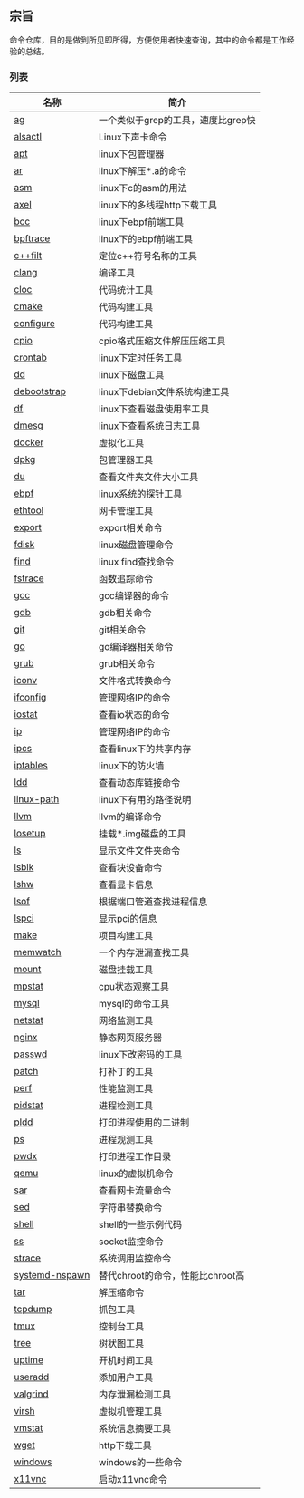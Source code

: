 ## 宗旨
命令仓库，目的是做到所见即所得，方便使用者快速查询，其中的命令都是工作经验的总结。

### 列表

名称 | 简介
---- | ----- 
[ag](https://github.com/wso4133560/commands_hub/blob/main/ag) | 一个类似于grep的工具，速度比grep快
[alsactl](https://github.com/wso4133560/commands_hub/blob/main/alsactl) | Linux下声卡命令
[apt](https://github.com/wso4133560/commands_hub/blob/main/apt) | linux下包管理器
[ar](https://github.com/wso4133560/commands_hub/blob/main/ar) | linux下解压*.a的命令
[asm](https://github.com/wso4133560/commands_hub/blob/main/asm) | linux下c的asm的用法
[axel](https://github.com/wso4133560/commands_hub/blob/main/axel) | linux下的多线程http下载工具
[bcc](https://github.com/wso4133560/commands_hub/blob/main/bcc) | linux下ebpf前端工具
[bpftrace](https://github.com/wso4133560/commands_hub/blob/main/bpftrace) | linux下的ebpf前端工具
[c++filt](https://github.com/wso4133560/commands_hub/blob/main/c++filt) | 定位c++符号名称的工具
[clang](https://github.com/wso4133560/commands_hub/blob/main/clang) | 编译工具
[cloc](https://github.com/wso4133560/commands_hub/blob/main/cloc) | 代码统计工具
[cmake](https://github.com/wso4133560/commands_hub/blob/main/cmake) | 代码构建工具
[configure](https://github.com/wso4133560/commands_hub/blob/main/configure) | 代码构建工具
[cpio](https://github.com/wso4133560/commands_hub/blob/main/cpio) | cpio格式压缩文件解压压缩工具
[crontab](https://github.com/wso4133560/commands_hub/blob/main/crontab) | linux下定时任务工具
[dd](https://github.com/wso4133560/commands_hub/blob/main/dd) | linux下磁盘工具
[debootstrap](https://github.com/wso4133560/commands_hub/blob/main/debootstrap) | linux下debian文件系统构建工具
[df](https://github.com/wso4133560/commands_hub/blob/main/df) | linux下查看磁盘使用率工具
[dmesg](https://github.com/wso4133560/commands_hub/blob/main/dmesg) | linux下查看系统日志工具
[docker](https://github.com/wso4133560/commands_hub/blob/main/docker) | 虚拟化工具
[dpkg](https://github.com/wso4133560/commands_hub/blob/main/dpkg) | 包管理器工具
[du](https://github.com/wso4133560/commands_hub/blob/main/du) | 查看文件夹文件大小工具
[ebpf](https://github.com/wso4133560/commands_hub/blob/main/ebpf) | linux系统的探针工具
[ethtool](https://github.com/wso4133560/commands_hub/blob/main/ethtool) | 网卡管理工具
[export](https://github.com/wso4133560/commands_hub/blob/main/export) | export相关命令
[fdisk](https://github.com/wso4133560/commands_hub/blob/main/fdisk) | linux磁盘管理命令
[find](https://github.com/wso4133560/commands_hub/blob/main/find) | linux find查找命令
[fstrace](https://github.com/wso4133560/commands_hub/blob/main/fstrace) | 函数追踪命令
[gcc](https://github.com/wso4133560/commands_hub/blob/main/gcc) | gcc编译器的命令
[gdb](https://github.com/wso4133560/commands_hub/blob/main/gdb) | gdb相关命令
[git](https://github.com/wso4133560/commands_hub/blob/main/git) | git相关命令
[go](https://github.com/wso4133560/commands_hub/blob/main/go) | go编译器相关命令
[grub](https://github.com/wso4133560/commands_hub/blob/main/grub) | grub相关命令
[iconv](https://github.com/wso4133560/commands_hub/blob/main/iconv) | 文件格式转换命令
[ifconfig](https://github.com/wso4133560/commands_hub/blob/main/ifconfig) | 管理网络IP的命令
[iostat](https://github.com/wso4133560/commands_hub/blob/main/iostat) | 查看io状态的命令
[ip](https://github.com/wso4133560/commands_hub/blob/main/ip) | 管理网络IP的命令
[ipcs](https://github.com/wso4133560/commands_hub/blob/main/ipcs) | 查看linux下的共享内存
[iptables](https://github.com/wso4133560/commands_hub/blob/main/iptables) | linux下的防火墙
[ldd](https://github.com/wso4133560/commands_hub/blob/main/ldd) | 查看动态库链接命令
[linux-path](https://github.com/wso4133560/commands_hub/blob/main/linux-path) | linux下有用的路径说明
[llvm](https://github.com/wso4133560/commands_hub/blob/main/llvm) | llvm的编译命令
[losetup](https://github.com/wso4133560/commands_hub/blob/main/losetup) | 挂载*.img磁盘的工具
[ls](https://github.com/wso4133560/commands_hub/blob/main/ls) | 显示文件文件夹命令
[lsblk](https://github.com/wso4133560/commands_hub/blob/main/lsblk) | 查看块设备命令
[lshw](https://github.com/wso4133560/commands_hub/blob/main/lshw) | 查看显卡信息
[lsof](https://github.com/wso4133560/commands_hub/blob/main/lsof) | 根据端口管道查找进程信息
[lspci](https://github.com/wso4133560/commands_hub/blob/main/lscpi) | 显示pci的信息
[make](https://github.com/wso4133560/commands_hub/blob/main/make) | 项目构建工具
[memwatch](https://github.com/wso4133560/commands_hub/blob/main/memwatch) | 一个内存泄漏查找工具
[mount](https://github.com/wso4133560/commands_hub/blob/main/mount) | 磁盘挂载工具
[mpstat](https://github.com/wso4133560/commands_hub/blob/main/mpstat) | cpu状态观察工具
[mysql](https://github.com/wso4133560/commands_hub/blob/main/mysql) | mysql的命令工具
[netstat](https://github.com/wso4133560/commands_hub/blob/main/netstat) | 网络监测工具
[nginx](https://github.com/wso4133560/commands_hub/blob/main/nginx) | 静态网页服务器
[passwd](https://github.com/wso4133560/commands_hub/blob/main/passwd) | linux下改密码的工具
[patch](https://github.com/wso4133560/commands_hub/blob/main/patch) | 打补丁的工具
[perf](https://github.com/wso4133560/commands_hub/blob/main/perf) | 性能监测工具
[pidstat](https://github.com/wso4133560/commands_hub/blob/main/pidstat) | 进程检测工具
[pldd](https://github.com/wso4133560/commands_hub/blob/main/pldd) | 打印进程使用的二进制
[ps](https://github.com/wso4133560/commands_hub/blob/main/ps) | 进程观测工具
[pwdx](https://github.com/wso4133560/commands_hub/blob/main/pwdx) | 打印进程工作目录
[qemu](https://github.com/wso4133560/commands_hub/blob/main/qemu) | linux的虚拟机命令
[sar](https://github.com/wso4133560/commands_hub/blob/main/sar) | 查看网卡流量命令
[sed](https://github.com/wso4133560/commands_hub/blob/main/sed) | 字符串替换命令
[shell](https://github.com/wso4133560/commands_hub/blob/main/shell) | shell的一些示例代码
[ss](https://github.com/wso4133560/commands_hub/blob/main/ss) | socket监控命令
[strace](https://github.com/wso4133560/commands_hub/blob/main/strace) | 系统调用监控命令
[systemd-nspawn](https://github.com/wso4133560/commands_hub/blob/main/systemd-nspawn) | 替代chroot的命令，性能比chroot高
[tar](https://github.com/wso4133560/commands_hub/blob/main/tar) | 解压缩命令
[tcpdump](https://github.com/wso4133560/commands_hub/blob/main/tcpdump) | 抓包工具
[tmux](https://github.com/wso4133560/commands_hub/blob/main/tmux) | 控制台工具
[tree](https://github.com/wso4133560/commands_hub/blob/main/tree) | 树状图工具
[uptime](https://github.com/wso4133560/commands_hub/blob/main/uptime) | 开机时间工具
[useradd](https://github.com/wso4133560/commands_hub/blob/main/useradd) | 添加用户工具
[valgrind](https://github.com/wso4133560/commands_hub/blob/main/valgrind) | 内存泄漏检测工具
[virsh](https://github.com/wso4133560/commands_hub/blob/main/virsh) | 虚拟机管理工具
[vmstat](https://github.com/wso4133560/commands_hub/blob/main/vmstat) | 系统信息摘要工具
[wget](https://github.com/wso4133560/commands_hub/blob/main/wget) | http下载工具
[windows](https://github.com/wso4133560/commands_hub/blob/main/windows) | windows的一些命令
[x11vnc](https://github.com/wso4133560/commands_hub/blob/main/x11vnc) | 启动x11vnc命令